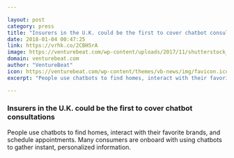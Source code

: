 ```yaml
---

layout: post
category: press
title: "Insurers in the U.K. could be the first to cover chatbot consultations"
date: 2018-01-04 00:47:25
link: https://vrhk.co/2CBH5rA
image: https://venturebeat.com/wp-content/uploads/2017/11/shutterstock_572677948-e1511109577422.jpg?fit=780%2C455&strip=all
domain: venturebeat.com
author: "VentureBeat"
icon: https://venturebeat.com/wp-content/themes/vb-news/img/favicon.ico
excerpt: "People use chatbots to find homes, interact with their favorite brands, and schedule appointments. Many consumers are onboard with using chatbots to gather instant, personalized information."

---
```


### Insurers in the U.K. could be the first to cover chatbot consultations

People use chatbots to find homes, interact with their favorite brands, and schedule appointments. Many consumers are onboard with using chatbots to gather instant, personalized information.